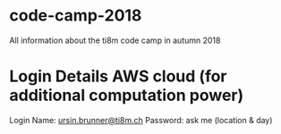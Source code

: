 # code-camp-2018
All information about the ti8m code camp in autumn 2018



# Login Details AWS cloud (for additional computation power)
Login Name: ursin.brunner@ti8m.ch
Password: ask me (location & day)
